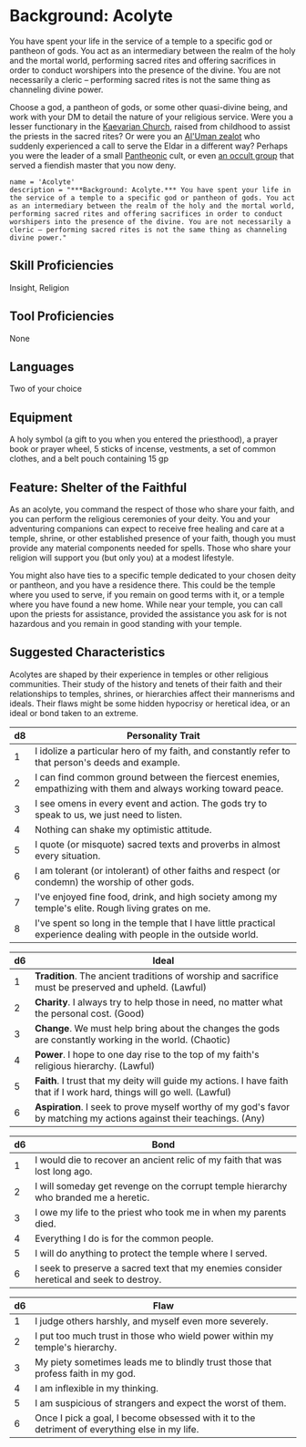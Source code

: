 # Background: Acolyte
You have spent your life in the service of a temple to a specific god or pantheon of gods. You act as an intermediary between the realm of the holy and the mortal world, performing sacred rites and offering sacrifices in order to conduct worshipers into the presence of the divine. You are not necessarily a cleric – performing sacred rites is not the same thing as channeling divine power.

Choose a god, a pantheon of gods, or some other quasi-divine being, and work with your DM to detail the nature of your religious service. Were you a lesser functionary in the [Kaevarian Church](/Religions/KaevarianChurch.md), raised from childhood to assist the priests in the sacred rites? Or were you an [Al'Uman zealot](/Religions/AlUma.md) who suddenly experienced a call to serve the Eldar in a different way? Perhaps you were the leader of a small [Pantheonic](/Religions/Pantheon/index.md) cult, or even [an occult group](/Organizations/CultOfTheWyrm.md) that served a fiendish master that you now deny.

```
name = 'Acolyte'
description = "***Background: Acolyte.*** You have spent your life in the service of a temple to a specific god or pantheon of gods. You act as an intermediary between the realm of the holy and the mortal world, performing sacred rites and offering sacrifices in order to conduct worshipers into the presence of the divine. You are not necessarily a cleric – performing sacred rites is not the same thing as channeling divine power."
```

## Skill Proficiencies
Insight, Religion

## Tool Proficiencies
None

## Languages
Two of your choice

## Equipment
A holy symbol (a gift to you when you entered the priesthood), a prayer book or prayer wheel, 5 sticks of incense, vestments, a set of common clothes, and a belt pouch containing 15 gp

## Feature: Shelter of the Faithful
As an acolyte, you command the respect of those who share your faith, and you can perform the religious ceremonies of your deity. You and your adventuring companions can expect to receive free healing and care at a temple, shrine, or other established presence of your faith, though you must provide any material components needed for spells. Those who share your religion will support you (but only you) at a modest lifestyle.

You might also have ties to a specific temple dedicated to your chosen deity or pantheon, and you have a residence there. This could be the temple where you used to serve, if you remain on good terms with it, or a temple where you have found a new home. While near your temple, you can call upon the priests for assistance, provided the assistance you ask for is not hazardous and you remain in good standing with your temple.

## Suggested Characteristics
Acolytes are shaped by their experience in temples or other religious communities. Their study of the history and tenets of their faith and their relationships to temples, shrines, or hierarchies affect their mannerisms and ideals. Their flaws might be some hidden hypocrisy or heretical idea, or an ideal or bond taken to an extreme.

d8|Personality Trait
---|------------------
1|I idolize a particular hero of my faith, and constantly refer to that person's deeds and example.
2|I can find common ground between the fiercest enemies, empathizing with them and always working toward peace.
3|I see omens in every event and action. The gods try to speak to us, we just need to listen.
4|Nothing can shake my optimistic attitude.
5|I quote (or misquote) sacred texts and proverbs in almost every situation.
6|I am tolerant (or intolerant) of other faiths and respect (or condemn) the worship of other gods.
7|I've enjoyed fine food, drink, and high society among my temple's elite. Rough living grates on me.
8|I've spent so long in the temple that I have little practical experience dealing with people in the outside world.

d6|Ideal
--|-----
1|**Tradition**. The ancient traditions of worship and sacrifice must be preserved and upheld. (Lawful)
2|**Charity**. I always try to help those in need, no matter what the personal cost. (Good)
3|**Change**. We must help bring about the changes the gods are constantly working in the world. (Chaotic)
4|**Power**. I hope to one day rise to the top of my faith's religious hierarchy. (Lawful)
5|**Faith**. I trust that my deity will guide my actions. I have faith that if I work hard, things will go well. (Lawful)
6|**Aspiration**. I seek to prove myself worthy of my god's favor by matching my actions against their teachings. (Any)

d6|Bond
--|----
1|I would die to recover an ancient relic of my faith that was lost long ago.
2|I will someday get revenge on the corrupt temple hierarchy who branded me a heretic.
3|I owe my life to the priest who took me in when my parents died.
4|Everything I do is for the common people.
5|I will do anything to protect the temple where I served.
6|I seek to preserve a sacred text that my enemies consider heretical and seek to destroy.

d6|Flaw
--|----
1|I judge others harshly, and myself even more severely.
2|I put too much trust in those who wield power within my temple's hierarchy.
3|My piety sometimes leads me to blindly trust those that profess faith in my god.
4|I am inflexible in my thinking.
5|I am suspicious of strangers and expect the worst of them.
6|Once I pick a goal, I become obsessed with it to the detriment of everything else in my life.
